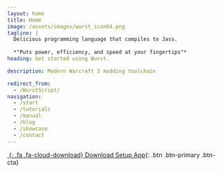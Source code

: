 ```yaml
---
layout: home
title: Home
image: /assets/images/wurst_icon64.png
tagline: |
  Delicious programming language that compiles to Jass.
  
  *"Puts power, efficiency, and speed at your fingertips"*
heading: Get started using Wurst.

description: Modern Warcraft 3 modding toolchain

redirect_from:
  - /WurstScript/
navigation:
  - /start
  - /tutorials
  - /manual
  - /blog
  - /showcase
  - /contact
---
```


<div class="cta-container">

[*&nbsp;*{: .fa .fa-cloud-download} Download Setup App](https://grill.wurstlang.org/hudson/job/WurstSetup/lastSuccessfulBuild/artifact/downloads/WurstSetup.jar){: .btn .btn-primary .btn-cta}

</div>
